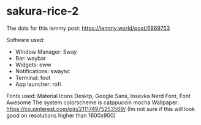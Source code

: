 # sakura-rice-2
The dots for this lemmy post: https://lemmy.world/post/6869753

Software used:
- Window Manager: Sway
- Bar: waybar
- Widgets: eww
- Notifications: swaync
- Terminal: foot
- App launcher: rofi

Fonts used: Material Icons Desktp, Google Sans, Iosevka Nerd Font, Font Awesome
The system colorscheme is catppuccin mocha
Wallpaper: https://co.pinterest.com/pin/211174975253569/ (Im not sure if this will look good on resolutions higher than 1600x900)
